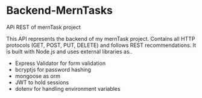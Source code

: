 # Backend-MernTasks
APi REST of mernTask project

This API represents the backend of my mernTask project. Contains all HTTP protocols (GET, POST, PUT, DELETE) and follows REST recommendations. 
It is built with Node.js and uses external libraries as..

- Express Validator for form validation
- bcryptjs for password hashing
- mongoose as orm
- JWT to hold sessions
- dotenv for handling environment variables
